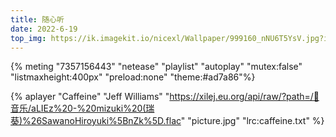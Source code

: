 ```yaml
---
title: 随心听
date: 2022-6-19
top_img: https://ik.imagekit.io/nicexl/Wallpaper/999160_nNU6T5YsV.jpg?ik-sdk-version=javascript-1.4.3&updatedAt=1655611585848
---
```


{% meting "7357156443" "netease" "playlist" "autoplay" "mutex:false" "listmaxheight:400px" "preload:none" "theme:#ad7a86"%}

{% aplayer "Caffeine" "Jeff Williams" "https://xilej.eu.org/api/raw/?path=/🎵音乐/aLIEz%20-%20mizuki%20(瑞葵)%26SawanoHiroyuki%5BnZk%5D.flac" "picture.jpg" "lrc:caffeine.txt" %}

